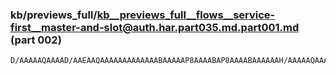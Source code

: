 ### kb/previews_full/kb__previews_full__flows__service-first__master-and-slot@auth.har.part035.md.part001.md (part 002)

```md
D/AAAAAQAAAAD/AAEAAQAAAAAAAAAAAAABAAAAAP8AAAABAP8AAAABAAAAAAH/AAAAAQAAAAAAAAEAAAAA/wAAAAEAAP8AAAA
```

```
